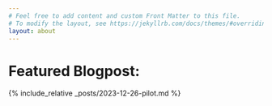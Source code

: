 ```yaml
---
# Feel free to add content and custom Front Matter to this file.
# To modify the layout, see https://jekyllrb.com/docs/themes/#overriding-theme-defaults
layout: about
---
```

# Featured Blogpost:

{% include_relative _posts/2023-12-26-pilot.md %}